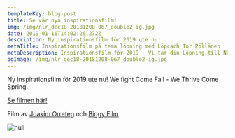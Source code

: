 ```yaml
---
templateKey: blog-post
title: Se vår nya inspirationsfilm!
img: /img/nlr_dec18-20181208-067_double2-ig.jpg
date: 2019-01-16T14:02:26.272Z
description: Ny inspirationsfilm för 2019 ute nu!
metaTitle: Inspirationsfilm på tema löpning med Löpcach Tor Pöllänen
metaDescription: Inspirationsfilm för 2019 - Vi tar din Löpning till Nästa Nivå!
ogImage: /img/nlr_dec18-20181208-067_double2-ig.jpg
---
```

Ny inspirationsfilm för 2019 ute nu! We fight Come Fall - We Thrive Come Spring.

[Se filmen här!](https://www.youtube.com/watch?v=xVAthPxWvp0)

Film av [Joakim Orreteg](https://www.instagram.com/joakim.orreteg/) och [Biggy Film](https://www.instagram.com/biggyfilm/)

![null](/img/nlr_dec18-20181208-067_double2-ig.jpg)
